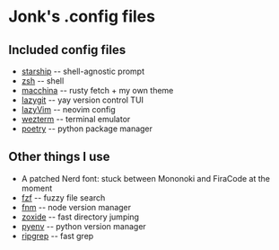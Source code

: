 # Jonk's .config files

## Included config files

- [starship](https://starship.rs/guide/#🚀-installation) -- shell-agnostic prompt
- [zsh](https://www.zsh.org/) -- shell
- [macchina](https://github.com/Macchina-CLI/macchina) -- rusty fetch + my own theme
- [lazygit](https://github.com/jesseduffield/lazygit) -- yay version control TUI
- [lazyVim](https://www.lazyvim.org/) -- neovim config
- [wezterm](https://wezfurlong.org/wezterm/index.html) -- terminal emulator
- [poetry](https://python-poetry.org/docs/#installing-with-the-official-installer) -- python package manager

## Other things I use

- A patched Nerd font: stuck between Mononoki and FiraCode at the moment
- [fzf](https://github.com/junegunn/fzf) -- fuzzy file search
- [fnm](https://github.com/Schniz/fnm) -- node version manager
- [zoxide](https://github.com/ajeetdsouza/zoxide) -- fast directory jumping
- [pyenv](https://github.com/pyenv/pyenv) -- python version manager
- [ripgrep](https://github.com/BurntSushi/ripgrep) -- fast grep
